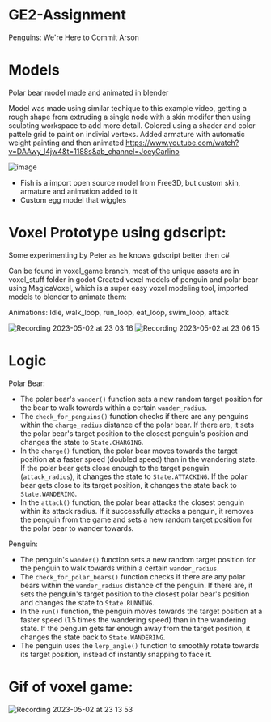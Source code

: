 # GE2-Assignment
Penguins:
We're Here to Commit Arson

# Models

Polar bear model made and animated in blender

Model was made using similar techique to this example video, getting a rough shape from extruding a single node with a skin modifer then using sculpting workspace to
add more detail. Colored using a shader and color pattele grid to paint on indivial vertexs. Added armature with automatic weight painting and then animated
https://www.youtube.com/watch?v=DAAwy_l4jw4&t=1188s&ab_channel=JoeyCarlino

![image](https://user-images.githubusercontent.com/56588308/235794012-6559d26b-c7c3-4822-aa4e-01ac41db0d6b.png)

- Fish is a import open source model from Free3D, but custom skin, armature and animation added to it
- Custom egg model that wiggles



# Voxel Prototype using gdscript:
Some experimenting by Peter as he knows gdscript better then c#

Can be found in voxel_game branch, most of the unique assets are in voxel_stuff folder in godot
Created voxel models of penguin and polar bear using MagicaVoxel, which is a super easy voxel modeling tool, imported models to blender to animate them:

Animations: Idle, walk_loop, run_loop, eat_loop, swim_loop, attack

![Recording 2023-05-02 at 23 03 16](https://user-images.githubusercontent.com/56588308/235795991-65c31fa5-9a09-4dc2-90c8-ea5a5feb31fc.gif) ![Recording 2023-05-02 at 23 06 15](https://user-images.githubusercontent.com/56588308/235796214-674f5a01-2d91-45c8-b7d1-b193572e526c.gif)


# Logic

Polar Bear:
- The polar bear's `wander()` function sets a new random target position for the bear to walk towards within a certain `wander_radius`.
- The `check_for_penguins()` function checks if there are any penguins within the `charge_radius` distance of the polar bear. If there are, it sets the polar bear's target position to the closest penguin's position and changes the state to `State.CHARGING`.
- In the `charge()` function, the polar bear moves towards the target position at a faster speed (doubled speed) than in the wandering state. If the polar bear gets close enough to the target penguin (`attack_radius`), it changes the state to `State.ATTACKING`. If the polar bear gets close to its target position, it changes the state back to `State.WANDERING`.
- In the `attack()` function, the polar bear attacks the closest penguin within its attack radius. If it successfully attacks a penguin, it removes the penguin from the game and sets a new random target position for the polar bear to wander towards.

Penguin:
- The penguin's `wander()` function sets a new random target position for the penguin to walk towards within a certain `wander_radius`.
- The `check_for_polar_bears()` function checks if there are any polar bears within the `wander_radius` distance of the penguin. If there are, it sets the penguin's target position to the closest polar bear's position and changes the state to `State.RUNNING`.
- In the `run()` function, the penguin moves towards the target position at a faster speed (1.5 times the wandering speed) than in the wandering state. If the penguin gets far enough away from the target position, it changes the state back to `State.WANDERING`. 
- The penguin uses the `lerp_angle()` function to smoothly rotate towards its target position, instead of instantly snapping to face it.

# Gif of voxel game:
![Recording 2023-05-02 at 23 13 53](https://user-images.githubusercontent.com/56588308/235797333-4870c8b6-e2a1-48e1-98ba-23551ba77984.gif)
